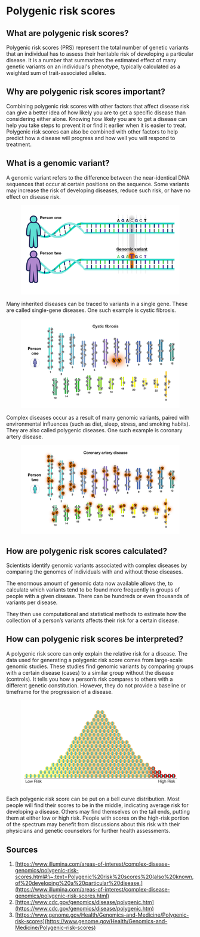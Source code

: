 # Polygenic risk scores

## What are polygenic risk scores?

Polygenic risk scores (PRS) represent the total number of genetic variants that an individual has to assess their heritable risk of developing a particular disease. It is a number that summarizes the estimated effect of many genetic variants on an individual's phenotype, typically calculated as a weighted sum of trait-associated alleles.

## Why are polygenic risk scores important?

Combining polygenic risk scores with other factors that affect disease risk can give a better idea of how likely you are to get a specific disease than considering either alone. Knowing how likely you are to get a disease can help you take steps to prevent it or find it earlier when it is easier to treat. Polygenic risk scores can also be combined with other factors to help predict how a disease will progress and how well you will respond to treatment.

## What is a genomic variant?

A genomic variant refers to the difference between the near-identical DNA sequences that occur at certain positions on the sequence. Some variants may increase the risk of developing diseases, reduce such risk, or have no effect on disease risk.&#x20;

<div data-full-width="false">

<figure><img src="../.gitbook/assets/image (4).png" alt=""><figcaption></figcaption></figure>

</div>

Many inherited diseases can be traced to variants in a single gene. These are called single-gene diseases. One such example is cystic fibrosis.

<div data-full-width="false">

<figure><img src="../.gitbook/assets/image.png" alt=""><figcaption></figcaption></figure>

</div>

Complex diseases occur as a result of many genomic variants, paired with environmental influences (such as diet, sleep, stress, and smoking habits). They are also called polygenic diseases. One such example is coronary artery disease.

<div data-full-width="false">

<figure><img src="../.gitbook/assets/image (8).png" alt=""><figcaption></figcaption></figure>

</div>

## How are polygenic risk scores calculated?

Scientists identify genomic variants associated with complex diseases by comparing the genomes of individuals with and without those diseases.

The enormous amount of genomic data now available allows the, to calculate which variants tend to be found more frequently in groups of people with a given disease. There can be hundreds or even thousands of variants per disease.

They then use computational and statistical methods to estimate how the collection of a person’s variants affects their risk for a certain disease.

## How can polygenic risk scores be interpreted?

A polygenic risk score can only explain the relative risk for a disease. The data used for generating a polygenic risk score comes from large-scale genomic studies. These studies find genomic variants by comparing groups with a certain disease (cases) to a similar group without the disease (controls). It tells you how a person’s risk compares to others with a different genetic constitution. However, they do not provide a baseline or timeframe for the progression of a disease.

<div data-full-width="false">

<figure><img src="../.gitbook/assets/image (7).png" alt=""><figcaption></figcaption></figure>

</div>

Each polygenic risk score can be put on a bell curve distribution. Most people will find their scores to be in the middle, indicating average risk for developing a disease. Others may find themselves on the tail ends, putting them at either low or high risk. People with scores on the high-risk portion of the spectrum may benefit from discussions about this risk with their physicians and genetic counselors for further health assessments.

## Sources

1. [https://www.illumina.com/areas-of-interest/complex-disease-genomics/polygenic-risk-scores.html#:\~:text=Polygenic%20risk%20scores%20(also%20known,of%20developing%20a%20particular%20disease.](https://www.illumina.com/areas-of-interest/complex-disease-genomics/polygenic-risk-scores.html)
2. [https://www.cdc.gov/genomics/disease/polygenic.htm](https://www.cdc.gov/genomics/disease/polygenic.htm)
3. [https://www.genome.gov/Health/Genomics-and-Medicine/Polygenic-risk-scores](https://www.genome.gov/Health/Genomics-and-Medicine/Polygenic-risk-scores)
